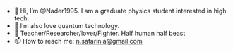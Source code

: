 - 👋 Hi, I’m @Nader1995. I am a graduate physics student interested in high tech.
- 👀 I’m also love quantum technology. 
- 🌱 Teacher/Researcher/lover/Fighter. Half human half beast
- 📫 How to reach me: n.safarinia@gmail.com

<!---
Nader1995/Nader1995 is a ✨ special ✨ repository because its `README.md` (this file) appears on your GitHub profile.
You can click the Preview link to take a look at your changes.
--->
